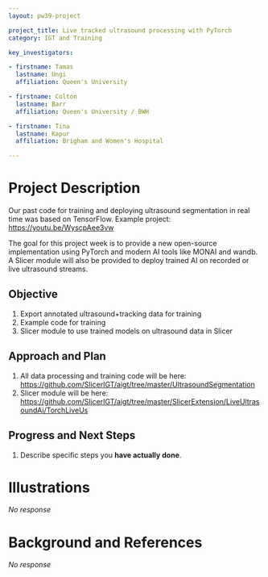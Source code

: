 ```yaml
---
layout: pw39-project

project_title: Live tracked ultrasound processing with PyTorch
category: IGT and Training

key_investigators:

- firstname: Tamas
  lastname: Ungi
  affiliation: Queen's University

- firstname: Colton
  lastname: Barr
  affiliation: Queen's University / BWH

- firstname: Tina
  lastname: Kapur
  affiliation: Brigham and Women's Hospital

---
```


# Project Description

<!-- Add a short paragraph describing the project. -->

Our past code for training and deploying ultrasound segmentation in real time was based on TensorFlow. Example project:
<https://youtu.be/WyscpAee3vw>

The goal for this project week is to provide a new open-source implementation using PyTorch and modern AI tools like MONAI and wandb. A Slicer module will also be provided to deploy trained AI on recorded or live ultrasound streams.

## Objective

<!-- Describe here WHAT you would like to achieve (what you will have as end result). -->

1.  Export annotated ultrasound+tracking data for training
2.  Example code for training
3.  Slicer module to use trained models on ultrasound data in Slicer

## Approach and Plan

<!-- Describe here HOW you would like to achieve the objectives stated above. -->

1.  All data processing and training code will be here: <https://github.com/SlicerIGT/aigt/tree/master/UltrasoundSegmentation>
2.  Slicer module will be here: <https://github.com/SlicerIGT/aigt/tree/master/SlicerExtension/LiveUltrasoundAi/TorchLiveUs>

## Progress and Next Steps

<!-- Update this section as you make progress, describing of what you have ACTUALLY DONE.
     If there are specific steps that you could not complete then you can describe them here, too. -->

1.  Describe specific steps you **have actually done**.

# Illustrations

<!-- Add pictures and links to videos that demonstrate what has been accomplished. -->

*No response*

# Background and References

<!-- If you developed any software, include link to the source code repository.
     If possible, also add links to sample data, and to any relevant publications. -->

*No response*
